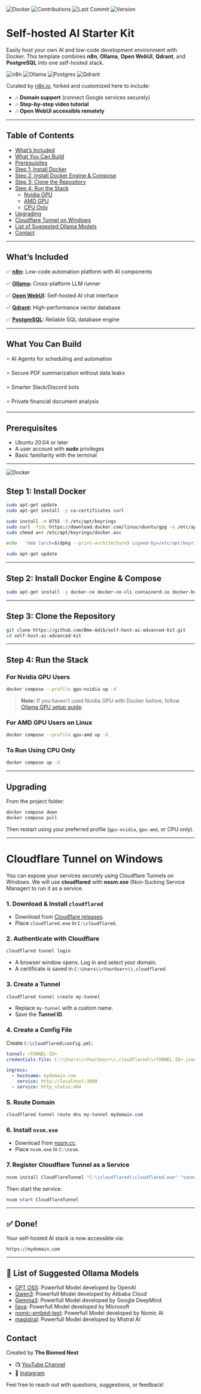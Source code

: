 ![Docker](https://img.shields.io/badge/docker-ready-blue) ![Contributions](https://img.shields.io/badge/contributions-welcome-orange) ![Last Commit](https://img.shields.io/github/last-commit/Bme-Adib/self-host-ai-advanced-kit) ![Version](https://img.shields.io/badge/version-2.0.0-green)




# Self-hosted AI Starter Kit

Easily host your own AI and low-code development environment with Docker. This template combines **n8n**, **Ollama**, **Open WebUI**, **Qdrant**, and **PostgreSQL** into one self-hosted stack.

![n8n](https://img.shields.io/badge/n8n-EA4C89?logo=n8n&logoColor=white) ![Ollama](https://img.shields.io/badge/ollama-%23000000.svg?style=for-the-badge&logo=ollama&logoColor=white) ![Postgres](https://img.shields.io/badge/PostgreSQL-4169E1?logo=postgresql&logoColor=white) ![Qdrant](https://img.shields.io/badge/Qdrant-FF4B4B?logo=qdrant&logoColor=white)

Curated by [n8n.io](https://github.com/n8n-io), forked and customized here to include:

* 🎶 **Domain support** (connect Google services securely)
* 🎶 **Step-by-step video tutorial**
* 🎶 **Open WebUI accessible remotely**



---

## Table of Contents

* [What’s Included](#whats-included)
* [What You Can Build](#what-you-can-build)
* [Prerequisites](#prerequisites)
* [Step 1: Install Docker](#step-1-install-docker)
* [Step 2: Install Docker Engine & Compose](#step-2-install-docker-engine--compose)
* [Step 3: Clone the Repository](#step-3-clone-the-repository)
* [Step 4: Run the Stack](#step-4-run-the-stack)
  * [Nvidia GPU](#for-nvidia-gpu-users)
  * [AMD GPU](#for-amd-gpu-users-on-linux)
  * [CPU Only](#to-run-using-cpu-only)
* [Upgrading](#upgrading)
* [Cloudflare Tunnel on Windows](#cloudflare-tunnel-on-windows)
* [List of Suggested Ollama Models](#-list-of-suggested-ollama-models)
* [Contact](#contact)

---

## What’s Included

✅ **[n8n](https://n8n.io/):** Low-code automation platform with AI components

✅ **[Ollama](https://ollama.com/):** Cross-platform LLM runner

✅ **[Open WebUI](https://openwebui.com/):** Self-hosted AI chat interface

✅ **[Qdrant](https://qdrant.tech/):** High-performance vector database

✅ **[PostgreSQL](https://www.postgresql.org/):** Reliable SQL database engine

---

## What You Can Build

⭐ AI Agents for scheduling and automation

⭐ Secure PDF summarization without data leaks

⭐ Smarter Slack/Discord bots

⭐ Private financial document analysis

---

## Prerequisites

* Ubuntu 20.04 or later
* A user account with **sudo** privileges
* Basic familiarity with the terminal

---
![Docker](https://img.shields.io/badge/Docker-2496ED?logo=docker&logoColor=white)
## Step 1: Install Docker

```bash
sudo apt-get update
sudo apt-get install -y ca-certificates curl

sudo install -m 0755 -d /etc/apt/keyrings
sudo curl -fsSL https://download.docker.com/linux/ubuntu/gpg -o /etc/apt/keyrings/docker.asc
sudo chmod a+r /etc/apt/keyrings/docker.asc

echo   "deb [arch=$(dpkg --print-architecture) signed-by=/etc/apt/keyrings/docker.asc] https://download.docker.com/linux/ubuntu   $(. /etc/os-release && echo \"${UBUNTU_CODENAME:-$VERSION_CODENAME}\") stable" |   sudo tee /etc/apt/sources.list.d/docker.list > /dev/null

sudo apt-get update
```

---

## Step 2: Install Docker Engine & Compose

```bash
sudo apt-get install -y docker-ce docker-ce-cli containerd.io docker-buildx-plugin docker-compose-plugin
```

---

## Step 3: Clone the Repository

```bash
git clone https://github.com/Bme-Adib/self-host-ai-advanced-kit.git
cd self-host-ai-advanced-kit
```

---

## Step 4: Run the Stack

### For Nvidia GPU Users

```bash
docker compose --profile gpu-nvidia up -d
```

> **Note:** If you haven’t used Nvidia GPU with Docker before, follow [Ollama GPU setup guide](https://github.com/ollama/ollama/blob/main/docs/docker.md).

### For AMD GPU Users on Linux

```bash
docker compose --profile gpu-amd up -d
```

### To Run Using CPU Only

```bash
docker compose up -d
```

---

## Upgrading

From the project folder:

```powershell
docker compose down
docker compose pull
```

Then restart using your preferred profile (`gpu-nvidia`, `gpu-amd`, or CPU only).

---

# Cloudflare Tunnel on Windows

You can expose your services securely using Cloudflare Tunnels on Windows. We will use **cloudflared** with **nssm.exe** (Non-Sucking Service Manager) to run it as a service.

### 1. Download & Install `cloudflared`

* Download from [Cloudflare releases](https://developers.cloudflare.com/cloudflare-one/connections/connect-apps/install-and-setup/installation/).
* Place `cloudflared.exe` in `C:\cloudflared`.

### 2. Authenticate with Cloudflare

```powershell
cloudflared tunnel login
```

* A browser window opens. Log in and select your domain.
* A certificate is saved in `C:\Users\\<YourUser>\\.cloudflared`.

### 3. Create a Tunnel

```powershell
cloudflared tunnel create my-tunnel
```

* Replace `my-tunnel` with a custom name.
* Save the **Tunnel ID**.

### 4. Create a Config File

Create `C:\cloudflared\config.yml`:

```yaml
tunnel: <TUNNEL-ID>
credentials-file: C:\\Users\\<YourUser>\\.cloudflared\\<TUNNEL-ID>.json

ingress:
  - hostname: mydomain.com
    service: http://localhost:3000
  - service: http_status:404
```

### 5. Route Domain

```powershell
cloudflared tunnel route dns my-tunnel mydomain.com
```

### 6. Install `nssm.exe`

* Download from [nssm.cc](https://nssm.cc/download).
* Place `nssm.exe` in `C:\nssm`.

### 7. Register Cloudflare Tunnel as a Service

```powershell
nssm install CloudflareTunnel "C:\\cloudflared\\cloudflared.exe" "tunnel run my-tunnel"
```

Then start the service:

```powershell
nssm start CloudflareTunnel
```

---

## ✅ Done!

Your self-hosted AI stack is now accessible via:

```
https://mydomain.com
```

---

## 📃 List of Suggested Ollama Models

* [GPT OSS](https://ollama.com/library/gpt-oss): Powerfull Model developed by OpenAI
* [Qwen3](https://ollama.com/library/qwen3): Powerfull Model developed by Alibaba Cloud
* [Gemma3](https://ollama.com/library/gemma3): Powerfull Model developed by Google DeepMind
* [llava](https://ollama.com/library/llava): Powerfull Model developed by Microsoft
* [nomic-embed-text](https://ollama.com/library/nomic-embed-text:latest): Powerfull Model developed by Nomic AI
* [magistral](https://ollama.com/library/magistral:latest): Powerfull Model developed by Mistral AI

## Contact

Created by **The Biomed Nest**

* 📺 [YouTube Channel](https://www.youtube.com/@TheBiomedNest)
* 📸 [Instagram](https://www.instagram.com/thebiomednest)

Feel free to reach out with questions, suggestions, or feedback!
